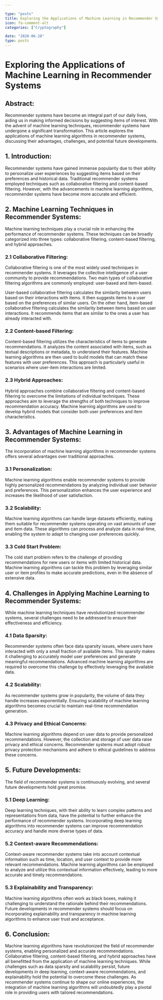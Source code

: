 ```yaml
---

type: "posts"
title: Exploring the Applications of Machine Learning in Recommender Systems
icon: fa-comment-alt
categories: ["Cryptography"]

date: "2020-06-28"
type: posts
---
```





# Exploring the Applications of Machine Learning in Recommender Systems

## Abstract:
Recommender systems have become an integral part of our daily lives, aiding us in making informed decisions by suggesting items of interest. With the advent of machine learning techniques, recommender systems have undergone a significant transformation. This article explores the applications of machine learning algorithms in recommender systems, discussing their advantages, challenges, and potential future developments.

## 1. Introduction:
Recommender systems have gained immense popularity due to their ability to personalize user experiences by suggesting items based on their preferences and historical data. Traditional recommender systems employed techniques such as collaborative filtering and content-based filtering. However, with the advancements in machine learning algorithms, recommender systems have become more accurate and efficient.

## 2. Machine Learning Techniques in Recommender Systems:
Machine learning techniques play a crucial role in enhancing the performance of recommender systems. These techniques can be broadly categorized into three types: collaborative filtering, content-based filtering, and hybrid approaches.

### 2.1 Collaborative Filtering:
Collaborative filtering is one of the most widely used techniques in recommender systems. It leverages the collective intelligence of a user community to provide recommendations. Two main types of collaborative filtering algorithms are commonly employed: user-based and item-based.

User-based collaborative filtering calculates the similarity between users based on their interactions with items. It then suggests items to a user based on the preferences of similar users. On the other hand, item-based collaborative filtering calculates the similarity between items based on user interactions. It recommends items that are similar to the ones a user has already interacted with.

### 2.2 Content-based Filtering:
Content-based filtering utilizes the characteristics of items to generate recommendations. It analyzes the content associated with items, such as textual descriptions or metadata, to understand their features. Machine learning algorithms are then used to build models that can match these features with user preferences. This approach is particularly useful in scenarios where user-item interactions are limited.

### 2.3 Hybrid Approaches:
Hybrid approaches combine collaborative filtering and content-based filtering to overcome the limitations of individual techniques. These approaches aim to leverage the strengths of both techniques to improve recommendation accuracy. Machine learning algorithms are used to develop hybrid models that consider both user preferences and item characteristics.

## 3. Advantages of Machine Learning in Recommender Systems:
The incorporation of machine learning algorithms in recommender systems offers several advantages over traditional approaches.

### 3.1 Personalization:
Machine learning algorithms enable recommender systems to provide highly personalized recommendations by analyzing individual user behavior and preferences. This personalization enhances the user experience and increases the likelihood of user satisfaction.

### 3.2 Scalability:
Machine learning algorithms can handle large datasets efficiently, making them suitable for recommender systems operating on vast amounts of user and item data. These algorithms can process and analyze data in real-time, enabling the system to adapt to changing user preferences quickly.

### 3.3 Cold Start Problem:
The cold start problem refers to the challenge of providing recommendations for new users or items with limited historical data. Machine learning algorithms can tackle this problem by leveraging similar user or item profiles to make accurate predictions, even in the absence of extensive data.

## 4. Challenges in Applying Machine Learning to Recommender Systems:
While machine learning techniques have revolutionized recommender systems, several challenges need to be addressed to ensure their effectiveness and efficiency.

### 4.1 Data Sparsity:
Recommender systems often face data sparsity issues, where users have interacted with only a small fraction of available items. This sparsity makes it challenging to accurately model user preferences and generate meaningful recommendations. Advanced machine learning algorithms are required to overcome this challenge by effectively leveraging the available data.

### 4.2 Scalability:
As recommender systems grow in popularity, the volume of data they handle increases exponentially. Ensuring scalability of machine learning algorithms becomes crucial to maintain real-time recommendation generation.

### 4.3 Privacy and Ethical Concerns:
Machine learning algorithms depend on user data to provide personalized recommendations. However, the collection and storage of user data raise privacy and ethical concerns. Recommender systems must adopt robust privacy protection mechanisms and adhere to ethical guidelines to address these concerns.

## 5. Future Developments:
The field of recommender systems is continuously evolving, and several future developments hold great promise.

### 5.1 Deep Learning:
Deep learning techniques, with their ability to learn complex patterns and representations from data, have the potential to further enhance the performance of recommender systems. Incorporating deep learning algorithms into recommender systems can improve recommendation accuracy and handle more diverse types of data.

### 5.2 Context-aware Recommendations:
Context-aware recommender systems take into account contextual information such as time, location, and user context to provide more relevant recommendations. Machine learning algorithms can be employed to analyze and utilize this contextual information effectively, leading to more accurate and timely recommendations.

### 5.3 Explainability and Transparency:
Machine learning algorithms often work as black boxes, making it challenging to understand the rationale behind their recommendations. Future developments in recommender systems should focus on incorporating explainability and transparency in machine learning algorithms to enhance user trust and acceptance.

## 6. Conclusion:
Machine learning algorithms have revolutionized the field of recommender systems, enabling personalized and accurate recommendations. Collaborative filtering, content-based filtering, and hybrid approaches have all benefitted from the application of machine learning techniques. While challenges such as data sparsity and scalability persist, future developments in deep learning, context-aware recommendations, and explainability hold the potential to overcome these challenges. As recommender systems continue to shape our online experiences, the integration of machine learning algorithms will undoubtedly play a pivotal role in providing users with tailored recommendations.